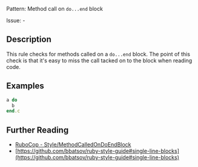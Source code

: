 Pattern: Method call on `do...end` block

Issue: -

## Description

This rule checks for methods called on a `do...end` block. The point of
this check is that it's easy to miss the call tacked on to the block
when reading code.

## Examples

```ruby
a do
  b
end.c
```

## Further Reading

* [RuboCop - Style/MethodCalledOnDoEndBlock](https://rubocop.readthedocs.io/en/latest/cops_style/#stylemethodcalledondoendblock)
* [https://github.com/bbatsov/ruby-style-guide#single-line-blocks](https://github.com/bbatsov/ruby-style-guide#single-line-blocks)
